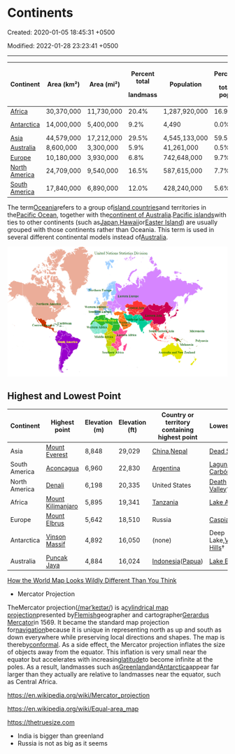 # Continents

Created: 2020-01-05 18:45:31 +0500

Modified: 2022-01-28 23:23:41 +0500

---

<table style="width:100%;">
<colgroup>
<col style="width: 13%" />
<col style="width: 13%" />
<col style="width: 13%" />
<col style="width: 12%" />
<col style="width: 16%" />
<col style="width: 10%" />
<col style="width: 19%" />
</colgroup>
<thead>
<tr class="header">
<th><strong>Continent</strong></th>
<th><strong>Area (km²)</strong></th>
<th><strong>Area (mi²)</strong></th>
<th><p><strong>Percent total</strong></p>
<p><strong>landmass</strong></p></th>
<th><strong>Population</strong></th>
<th><p><strong>Percent</strong></p>
<p><strong>total pop.</strong></p></th>
<th><p><strong>Most populous</strong></p>
<p><strong>city</strong></p></th>
</tr>
</thead>
<tbody>
<tr class="odd">
<td><a href="https://en.wikipedia.org/wiki/Africa">Africa</a></td>
<td>30,370,000</td>
<td>11,730,000</td>
<td>20.4%</td>
<td>1,287,920,000</td>
<td>16.9%</td>
<td><a href="https://en.wikipedia.org/wiki/Lagos">Lagos</a>,<a href="https://en.wikipedia.org/wiki/Nigeria">Nigeria</a></td>
</tr>
<tr class="even">
<td><a href="https://en.wikipedia.org/wiki/Antarctica">Antarctica</a></td>
<td>14,000,000</td>
<td>5,400,000</td>
<td>9.2%</td>
<td>4,490</td>
<td>0.0%</td>
<td><a href="https://en.wikipedia.org/wiki/McMurdo_Station">McMurdo Station</a></td>
</tr>
<tr class="odd">
<td><a href="https://en.wikipedia.org/wiki/Asia">Asia</a></td>
<td>44,579,000</td>
<td>17,212,000</td>
<td>29.5%</td>
<td>4,545,133,000</td>
<td>59.5%</td>
<td><a href="https://en.wikipedia.org/wiki/Shanghai">Shanghai</a>,<a href="https://en.wikipedia.org/wiki/China">China</a></td>
</tr>
<tr class="even">
<td><a href="https://en.wikipedia.org/wiki/Australia_(continent)">Australia</a></td>
<td>8,600,000</td>
<td>3,300,000</td>
<td>5.9%</td>
<td>41,261,000</td>
<td>0.5%</td>
<td><a href="https://en.wikipedia.org/wiki/Sydney">Sydney</a>,<a href="https://en.wikipedia.org/wiki/Australia">Australia</a></td>
</tr>
<tr class="odd">
<td><a href="https://en.wikipedia.org/wiki/Europe">Europe</a></td>
<td>10,180,000</td>
<td>3,930,000</td>
<td>6.8%</td>
<td>742,648,000</td>
<td>9.7%</td>
<td><a href="https://en.wikipedia.org/wiki/Moscow">Moscow</a>,<a href="https://en.wikipedia.org/wiki/Russia">Russia</a></td>
</tr>
<tr class="even">
<td><a href="https://en.wikipedia.org/wiki/North_America">North America</a></td>
<td>24,709,000</td>
<td>9,540,000</td>
<td>16.5%</td>
<td>587,615,000</td>
<td>7.7%</td>
<td><a href="https://en.wikipedia.org/wiki/Mexico_City">Mexico City</a>,<a href="https://en.wikipedia.org/wiki/Mexico">Mexico</a></td>
</tr>
<tr class="odd">
<td><a href="https://en.wikipedia.org/wiki/South_America">South America</a></td>
<td>17,840,000</td>
<td>6,890,000</td>
<td>12.0%</td>
<td>428,240,000</td>
<td>5.6%</td>
<td><a href="https://en.wikipedia.org/wiki/S%C3%A3o_Paulo">São Paulo</a>,<a href="https://en.wikipedia.org/wiki/Brazil">Brazil</a></td>
</tr>
</tbody>
</table>

The term[Oceania](https://en.wikipedia.org/wiki/Oceania)refers to a group of[island countries](https://en.wikipedia.org/wiki/Island_country)and territories in the[Pacific Ocean](https://en.wikipedia.org/wiki/Pacific_Ocean), together with the[continent of Australia](https://en.wikipedia.org/wiki/Australia_(continent)).[Pacific islands](https://en.wikipedia.org/wiki/Pacific_islands)with ties to other continents (such as[Japan](https://en.wikipedia.org/wiki/Japan),[Hawaii](https://en.wikipedia.org/wiki/Hawaii)or[Easter Island](https://en.wikipedia.org/wiki/Easter_Island)) are usually grouped with those continents rather than Oceania. This term is used in several different continental models instead of[Australia](https://en.wikipedia.org/wiki/Australia_(continent)).

![image](media/Continents-image1.png)

## Highest and Lowest Point

| **Continent** | **Highest point**                                                    | **Elevation (m)** | **Elevation (ft)** | **Country or territory containing highest point**                                                              | **Lowest point**                                                            | **Elevation (m)** | **Elevation (ft)** | **Country or territory containing lowest point**                                                                                                                 |
|-------|--------|-------|-------|-----------|---------|-------|-------|---------------|
| Asia          | [Mount Everest](https://en.wikipedia.org/wiki/Mount_Everest)         | 8,848             | 29,029             | [China](https://en.wikipedia.org/wiki/China),[Nepal](https://en.wikipedia.org/wiki/Nepal)                      | [Dead Sea](https://en.wikipedia.org/wiki/Dead_Sea)                          | −427              | −1,401             | [Israel](https://en.wikipedia.org/wiki/Israel),[Jordan](https://en.wikipedia.org/wiki/Jordan)and[Palestine](https://en.wikipedia.org/wiki/State_of_Palestine) |
| South America | [Aconcagua](https://en.wikipedia.org/wiki/Aconcagua)                 | 6,960             | 22,830             | [Argentina](https://en.wikipedia.org/wiki/Argentina)                                                           | [Laguna del Carbón](https://en.wikipedia.org/wiki/Laguna_del_Carb%C3%B3n)   | −105              | −344               | [Argentina](https://en.wikipedia.org/wiki/Argentina)                                                                                                             |
| North America | [Denali](https://en.wikipedia.org/wiki/Denali)                       | 6,198             | 20,335             | United States                                                                                                  | [Death Valley](https://en.wikipedia.org/wiki/Death_Valley)†                | −86               | −282               | United States                                                                                                                                                    |
| Africa        | [Mount Kilimanjaro](https://en.wikipedia.org/wiki/Mount_Kilimanjaro) | 5,895             | 19,341             | [Tanzania](https://en.wikipedia.org/wiki/Tanzania)                                                             | [Lake Assal](https://en.wikipedia.org/wiki/Lake_Assal_(Djibouti))           | −155              | −509               | [Djibouti](https://en.wikipedia.org/wiki/Djibouti)                                                                                                               |
| Europe        | [Mount Elbrus](https://en.wikipedia.org/wiki/Mount_Elbrus)           | 5,642             | 18,510             | Russia                                                                                                         | [Caspian Sea](https://en.wikipedia.org/wiki/Caspian_Sea)                    | −28               | −92                | Russia                                                                                                                                                           |
| Antarctica    | [Vinson Massif](https://en.wikipedia.org/wiki/Vinson_Massif)         | 4,892             | 16,050             | (none)                                                                                                         | Deep Lake,[Vestfold Hills](https://en.wikipedia.org/wiki/Vestfold_Hills)† | −50               | −160               | (none)                                                                                                                                                           |
| Australia     | [Puncak Jaya](https://en.wikipedia.org/wiki/Puncak_Jaya)             | 4,884             | 16,024             | [Indonesia](https://en.wikipedia.org/wiki/Indonesia)([Papua](https://en.wikipedia.org/wiki/Papua_(province))) | [Lake Eyre](https://en.wikipedia.org/wiki/Lake_Eyre)                        | −15               | −49                | Australia                                                                                                                                                        |

[How the World Map Looks Wildly Different Than You Think](https://youtu.be/lPNrtjboISg)

- Mercator Projection

TheMercator projection([/mərˈkeɪtər/](https://en.wikipedia.org/wiki/Help:IPA/English)) is a[cylindrical map projection](https://en.wikipedia.org/wiki/Cylindrical_map_projection)presented by[Flemish](https://en.wikipedia.org/wiki/Flemish_people)geographer and cartographer[Gerardus Mercator](https://en.wikipedia.org/wiki/Gerardus_Mercator)in 1569. It became the standard map projection for[navigation](https://en.wikipedia.org/wiki/Navigation)because it is unique in representing north as up and south as down everywhere while preserving local directions and shapes. The map is thereby[conformal](https://en.wikipedia.org/wiki/Conformal_map_projection). As a side effect, the Mercator projection inflates the size of objects away from the equator. This inflation is very small near the equator but accelerates with increasing[latitude](https://en.wikipedia.org/wiki/Latitude)to become infinite at the poles. As a result, landmasses such as[Greenland](https://en.wikipedia.org/wiki/Greenland)and[Antarctica](https://en.wikipedia.org/wiki/Antarctica)appear far larger than they actually are relative to landmasses near the equator, such as Central Africa.

<https://en.wikipedia.org/wiki/Mercator_projection>

<https://en.wikipedia.org/wiki/Equal-area_map>

<https://thetruesize.com>

- India is bigger than greenland
- Russia is not as big as it seems
